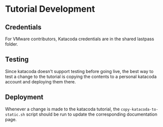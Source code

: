 # Tutorial Development

## Credentials

For VMware contributors, Katacoda credentials are in the shared lastpass folder.

## Testing

Since katacoda doesn't support testing before going live, the best way to test a
change to the tutorial is copying the contents to a personal katacoda account
and deploying them there.

## Deployment

Whenever a change is made to the katacoda tutorial, the
`copy-katacoda-to-static.sh` script should be run to update the corresponding
documentation page.
